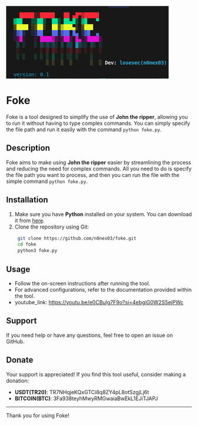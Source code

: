 <img src= 'https://github.com/n0nex03/foke/blob/main/Screenshot%20From%202025-04-01%2017-34-52.png' alt='img'>

# Foke

Foke is a tool designed to simplify the use of **John the ripper**, allowing you to run it without having to type complex commands. You can simply specify the file path and run it easily with the command `python foke.py`.

## Description

Foke aims to make using **John the ripper** easier by streamlining the process and reducing the need for complex commands. All you need to do is specify the file path you want to process, and then you can run the file with the simple command `python foke.py`.

## Installation

1. Make sure you have **Python** installed on your system. You can download it from [here](https://www.python.org/downloads/).
2. Clone the repository using Git:
   ```bash
    git clone https://github.com/n0nex03/foke.git
    cd foke
    python3 foke.py
    ```

## Usage

- Follow the on-screen instructions after running the tool.
- For advanced configurations, refer to the documentation provided within the tool.
- youtube_link: https://youtu.be/e0CBulg7F9o?si=4ebgiG0W2S5ejPWc


## Support

If you need help or have any questions, feel free to open an issue on GitHub.

## Donate

Your support is appreciated! If you find this tool useful, consider making a donation:

- **USDT(TR20)**: TR7NHqjeKQxGTCi8q8ZY4pL8otSzgjLj6t
- **BITCOIN(BTC)**: 3Fa938teyhMwyRMGwaiaBwEkL1EJiTJAPJ


---

Thank you for using Foke!
